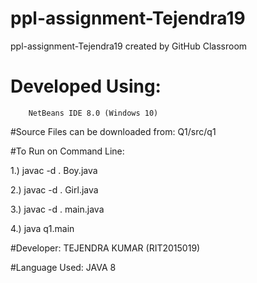 # ppl-assignment-Tejendra19
ppl-assignment-Tejendra19 created by GitHub Classroom


# Developed Using:
        NetBeans IDE 8.0 (Windows 10)
       
#Source Files can be downloaded from:
        Q1/src/q1
        
#To Run on Command Line:

1.)  javac -d . Boy.java

2.)  javac -d . Girl.java

3.)  javac -d . main.java

4.)  java q1.main



#Developer:
        TEJENDRA KUMAR (RIT2015019)
        
#Language Used:
        JAVA 8
